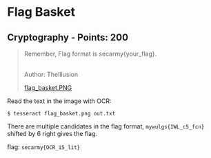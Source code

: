 # Flag Basket

## Cryptography - Points: 200

> Remember, Flag format is secarmy{your_flag}.<br><br>
>
> Author: TheIllusion
>
> [flag_basket.PNG](flag_basket.PNG)
>

Read the text in the image with OCR:

	$ tesseract flag_basket.png out.txt

There are multiple candidates in the flag format, `mywulgs{IWL_c5_fcn}` shifted by 6 right gives the flag.

flag: `secarmy{OCR_i5_lit}`